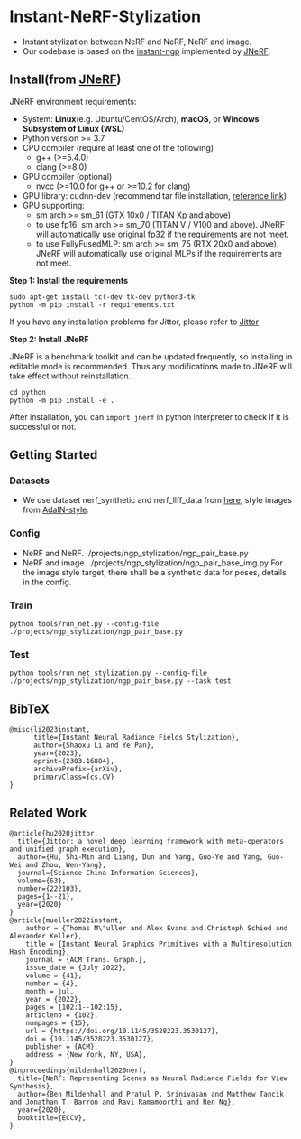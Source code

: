 # Instant-NeRF-Stylization
- Instant stylization between NeRF and NeRF, NeRF and image.
- Our codebase is based on the [instant-ngp](https://github.com/NVlabs/instant-ngp) implemented by [JNeRF](https://github.com/Jittor/JNeRF).

## Install(from [JNeRF](https://github.com/Jittor/JNeRF))
JNeRF environment requirements:

* System: **Linux**(e.g. Ubuntu/CentOS/Arch), **macOS**, or **Windows Subsystem of Linux (WSL)**
* Python version >= 3.7
* CPU compiler (require at least one of the following)
    * g++ (>=5.4.0)
    * clang (>=8.0)
* GPU compiler (optional)
    * nvcc (>=10.0 for g++ or >=10.2 for clang)
* GPU library: cudnn-dev (recommend tar file installation, [reference link](https://docs.nvidia.com/deeplearning/cudnn/install-guide/index.html#installlinux-tar))
* GPU supporting:
  * sm arch >= sm_61 (GTX 10x0 / TITAN Xp and above)
  * to use fp16: sm arch >= sm_70 (TITAN V / V100 and above). JNeRF will automatically use original fp32 if the requirements are not meet.
  * to use FullyFusedMLP: sm arch >= sm_75 (RTX 20x0 and above). JNeRF will automatically use original MLPs if the requirements are not meet.

**Step 1: Install the requirements**
```shell
sudo apt-get install tcl-dev tk-dev python3-tk
python -m pip install -r requirements.txt
```
If you have any installation problems for Jittor, please refer to [Jittor](https://github.com/Jittor/jittor)

**Step 2: Install JNeRF**

JNeRF is a benchmark toolkit and can be updated frequently, so installing in editable mode is recommended.
Thus any modifications made to JNeRF will take effect without reinstallation.

```shell
cd python
python -m pip install -e .
```

After installation, you can ```import jnerf``` in python interpreter to check if it is successful or not.



## Getting Started
### Datasets
- We use dataset nerf_synthetic and nerf_llff_data from [here](https://drive.google.com/drive/folders/128yBriW1IG_3NJ5Rp7APSTZsJqdJdfc1), style images from [AdaIN-style](https://github.com/xunhuang1995/AdaIN-style/tree/master/input/style).

### Config
- NeRF and NeRF.  ./projects/ngp_stylization/ngp_pair_base.py
- NeRF and image. ./projects/ngp_stylization/ngp_pair_base_img.py   For the image style target, there shall be a synthetic data for poses, details in the config. 

### Train
```shell
python tools/run_net.py --config-file ./projects/ngp_stylization/ngp_pair_base.py
```
### Test
```shell
python tools/run_net_stylization.py --config-file ./projects/ngp_stylization/ngp_pair_base.py --task test
```

## BibTeX

```
@misc{li2023instant,
      title={Instant Neural Radiance Fields Stylization}, 
      author={Shaoxu Li and Ye Pan},
      year={2023},
      eprint={2303.16884},
      archivePrefix={arXiv},
      primaryClass={cs.CV}
}
```
## Related Work

```
@article{hu2020jittor,
  title={Jittor: a novel deep learning framework with meta-operators and unified graph execution},
  author={Hu, Shi-Min and Liang, Dun and Yang, Guo-Ye and Yang, Guo-Wei and Zhou, Wen-Yang},
  journal={Science China Information Sciences},
  volume={63},
  number={222103},
  pages={1--21},
  year={2020}
}
@article{mueller2022instant,
    author = {Thomas M\"uller and Alex Evans and Christoph Schied and Alexander Keller},
    title = {Instant Neural Graphics Primitives with a Multiresolution Hash Encoding},
    journal = {ACM Trans. Graph.},
    issue_date = {July 2022},
    volume = {41},
    number = {4},
    month = jul,
    year = {2022},
    pages = {102:1--102:15},
    articleno = {102},
    numpages = {15},
    url = {https://doi.org/10.1145/3528223.3530127},
    doi = {10.1145/3528223.3530127},
    publisher = {ACM},
    address = {New York, NY, USA},
}
@inproceedings{mildenhall2020nerf,
  title={NeRF: Representing Scenes as Neural Radiance Fields for View Synthesis},
  author={Ben Mildenhall and Pratul P. Srinivasan and Matthew Tancik and Jonathan T. Barron and Ravi Ramamoorthi and Ren Ng},
  year={2020},
  booktitle={ECCV},
}
```
